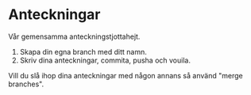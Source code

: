 # Anteckningar

Vår gemensamma anteckningstjottahejt.

1. Skapa din egna branch med ditt namn.
2. Skriv dina anteckningar, commita, pusha och vouila.

Vill du slå ihop dina anteckningar med någon annans så använd "merge branches".
